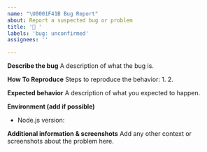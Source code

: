 ```yaml
---
name: "\U0001F41B Bug Report"
about: Report a suspected bug or problem
title: '🐛 '
labels: 'bug: unconfirmed'
assignees: ''

---
```


**Describe the bug**
A description of what the bug is.

**How To Reproduce**
Steps to reproduce the behavior:
1.
2.
 
**Expected behavior**
A description of what you expected to happen.

**Environment (add if possible)**
* Node.js version: 

**Additional information & screenshots**
Add any other context or screenshots about the problem here.
